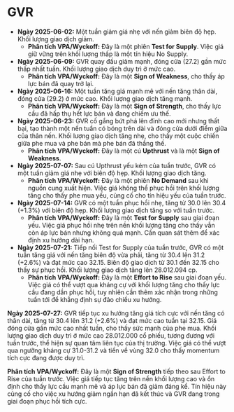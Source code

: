 # GVR

- **Ngày 2025-06-02:** Một tuần giảm giá nhẹ với nến giảm biên độ hẹp. Khối lượng giao dịch giảm.
    - **Phân tích VPA/Wyckoff:** Đây là một phiên **Test for Supply**. Việc giá giữ vững trên khối lượng thấp là một tín hiệu No Supply.
- **Ngày 2025-06-09:** GVR quay đầu giảm mạnh, đóng cửa (27.2) gần mức thấp nhất tuần. Khối lượng giao dịch duy trì ở mức cao.
    - **Phân tích VPA/Wyckoff:** Đây là một **Sign of Weakness**, cho thấy áp lực bán đã quay trở lại.
- **Ngày 2025-06-16:** Một tuần tăng giá mạnh mẽ với nến tăng thân dài, đóng cửa (29.2) ở mức cao. Khối lượng giao dịch tăng mạnh.
    - **Phân tích VPA/Wyckoff:** Đây là một **Sign of Strength**, cho thấy lực cầu đã hấp thụ hết lực bán và đang chiếm ưu thế.
- **Ngày 2025-06-23:** GVR cố gắng bứt phá lên đỉnh cao mới nhưng thất bại, tạo thành một nến tuần có bóng trên dài và đóng cửa dưới điểm giữa của thân nến. Khối lượng giao dịch tăng nhẹ, cho thấy một cuộc chiến giữa phe mua và phe bán mà phe bán đã thắng thế.
    - **Phân tích VPA/Wyckoff:** Đây là một cú **Upthrust** và là một **Sign of Weakness**.
- **Ngày 2025-07-07:** Sau cú Upthrust yếu kém của tuần trước, GVR có một tuần giảm giá nhẹ với biên độ hẹp. Khối lượng giao dịch tăng.
    - **Phân tích VPA/Wyckoff:** Đây là một phiên **No Demand** sau khi nguồn cung xuất hiện. Việc giá không thể phục hồi trên khối lượng tăng cho thấy phe mua yếu, củng cố cho tín hiệu yếu của tuần trước.
- **Ngày 2025-07-14:** GVR có một tuần phục hồi nhẹ, tăng từ 30.0 lên 30.4 (+1.3%) với biên độ hẹp. Khối lượng giao dịch tăng so với tuần trước.
    - **Phân tích VPA/Wyckoff:** Đây là một **Test for Supply** sau giai đoạn yếu. Việc giá phục hồi nhẹ trên nền khối lượng tăng cho thấy vẫn còn áp lực bán nhưng không quá mạnh. Cần quan sát thêm để xác định xu hướng dài hạn.
- **Ngày 2025-07-21:** Tiếp nối Test for Supply của tuần trước, GVR có một tuần tăng giá với nến tăng biên độ vừa phải, tăng từ 30.4 lên 31.2 (+2.6%) và đạt mức cao 32.15. Biên độ giao dịch từ 30.1 đến 32.15 cho thấy sự phục hồi. Khối lượng giao dịch tăng lên 28.012.094 cp.
    - **Phân tích VPA/Wyckoff:** Đây là một **Effort to Rise** sau giai đoạn yếu. Việc giá có thể vượt qua kháng cự với khối lượng tăng cho thấy lực cầu đang dần phục hồi, tuy nhiên cần thêm xác nhận trong những tuần tới để khẳng định sự đảo chiều xu hướng.


**Ngày 2025-07-27:** GVR tiếp tục xu hướng tăng giá tích cực với nến tăng có thân dài, tăng từ 30.4 lên 31.2 (+2.6%) và đạt mức cao tuần tại 32.15. Giá đóng cửa gần mức cao nhất tuần, cho thấy sức mạnh của phe mua. Khối lượng giao dịch duy trì ở mức cao 28.012.000 cổ phiếu, tương đương với tuần trước, thể hiện sự quan tâm liên tục của thị trường. Việc giá có thể vượt qua ngưỡng kháng cự 31.0-31.2 và tiến về vùng 32.0 cho thấy momentum tích cực đang được duy trì.

**Phân tích VPA/Wyckoff:** Đây là một **Sign of Strength** tiếp theo sau Effort to Rise của tuần trước. Việc giá tiếp tục tăng trên nền khối lượng cao và ổn định cho thấy lực cầu mạnh mẽ và áp lực bán đã giảm đáng kể. Tín hiệu này củng cố cho việc xu hướng giảm ngắn hạn đã kết thúc và GVR đang trong giai đoạn phục hồi tích cực.
